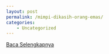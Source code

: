 ```yaml
---
layout: post
permalink: /mimpi-dikasih-orang-emas/
categories:
    - Uncategorized
---
```


[Baca Selengkapnya](/03)